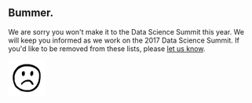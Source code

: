 ## Bummer.

We are sorry you won't make it to the Data Science Summit this year. We will keep you informed as we work on the 2017 Data Science Summit. If you'd like to be removed from these lists, please [let us know](mailto:ddd@moore.org).

<img src="https://github.com/DDD-Moore/dse/raw/master/sad.png" align="center" height="75">